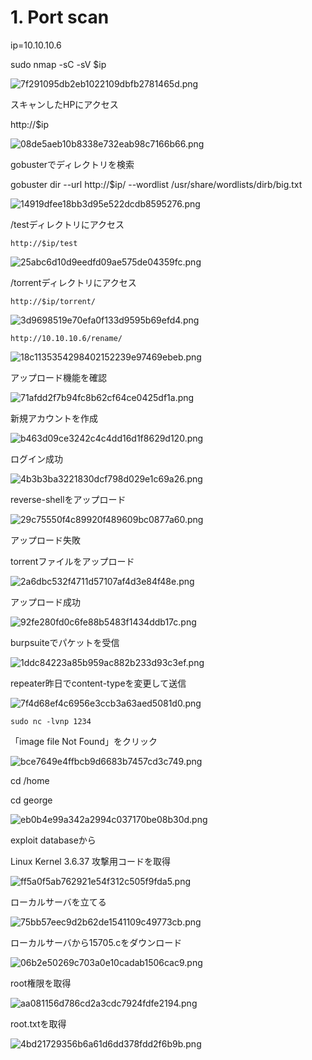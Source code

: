 # 1. Port scan
ip=10.10.10.6

sudo nmap -sC -sV $ip

![7f291095db2eb1022109dbfb2781465d.png](../_resources/7f291095db2eb1022109dbfb2781465d.png)

スキャンしたHPにアクセス


http://$ip

![08de5aeb10b8338e732eab98c7166b66.png](../_resources/08de5aeb10b8338e732eab98c7166b66.png)

gobusterでディレクトリを検索

gobuster dir --url http://$ip/ --wordlist /usr/share/wordlists/dirb/big.txt

![14919dfee18bb3d95e522dcdb8595276.png](../_resources/14919dfee18bb3d95e522dcdb8595276.png)

/testディレクトリにアクセス



`http://$ip/test`


![25abc6d10d9eedfd09ae575de04359fc.png](../_resources/25abc6d10d9eedfd09ae575de04359fc.png)

/torrentディレクトリにアクセス

`http://$ip/torrent/`

![3d9698519e70efa0f133d9595b69efd4.png](../_resources/3d9698519e70efa0f133d9595b69efd4.png)

`http://10.10.10.6/rename/`

![18c1135354298402152239e97469ebeb.png](../_resources/18c1135354298402152239e97469ebeb.png)

アップロード機能を確認

![71afdd2f7b94fc8b62cf64ce0425df1a.png](../_resources/71afdd2f7b94fc8b62cf64ce0425df1a.png)

新規アカウントを作成

![b463d09ce3242c4c4dd16d1f8629d120.png](../_resources/b463d09ce3242c4c4dd16d1f8629d120.png)

ログイン成功

![4b3b3ba3221830dcf798d029e1c69a26.png](../_resources/4b3b3ba3221830dcf798d029e1c69a26.png)


reverse-shellをアップロード

![29c75550f4c89920f489609bc0877a60.png](../_resources/29c75550f4c89920f489609bc0877a60.png)

アップロード失敗

torrentファイルをアップロード

![2a6dbc532f4711d57107af4d3e84f48e.png](../_resources/2a6dbc532f4711d57107af4d3e84f48e.png)

アップロード成功

![92fe280fd0c6fe88b5483f1434ddb17c.png](../_resources/92fe280fd0c6fe88b5483f1434ddb17c.png)



burpsuiteでパケットを受信

![1ddc84223a85b959ac882b233d93c3ef.png](../_resources/1ddc84223a85b959ac882b233d93c3ef.png)

repeater昨日でcontent-typeを変更して送信

![7f4d68ef4c6956e3ccb3a63aed5081d0.png](../_resources/7f4d68ef4c6956e3ccb3a63aed5081d0.png)

`sudo nc -lvnp 1234`

「image file Not Found」をクリック

![bce7649e4ffbcb9d6683b7457cd3c749.png](../_resources/bce7649e4ffbcb9d6683b7457cd3c749.png)

cd /home

cd george

![eb0b4e99a342a2994c037170be08b30d.png](../_resources/eb0b4e99a342a2994c037170be08b30d.png)

exploit databaseから

Linux Kernel 3.6.37 攻撃用コードを取得

![ff5a0f5ab762921e54f312c505f9fda5.png](../_resources/ff5a0f5ab762921e54f312c505f9fda5.png)

ローカルサーバを立てる

![75bb57eec9d2b62de1541109c49773cb.png](../_resources/75bb57eec9d2b62de1541109c49773cb.png)

ローカルサーバから15705.cをダウンロード

![06b2e50269c703a0e10cadab1506cac9.png](../_resources/06b2e50269c703a0e10cadab1506cac9.png)

root権限を取得

![aa081156d786cd2a3cdc7924fdfe2194.png](../_resources/aa081156d786cd2a3cdc7924fdfe2194.png)

root.txtを取得

![4bd21729356b6a61d6dd378fdd2f6b9b.png](../_resources/4bd21729356b6a61d6dd378fdd2f6b9b.png)


